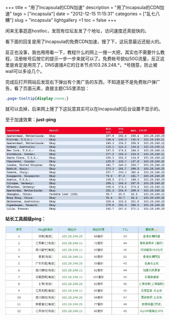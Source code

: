 +++
title = "用了Incapsula的CDN加速"
description = "用了Incapsula的CDN加速"
tags = ["incapsula"]
date = "2012-12-15 11:15:31"
categories = ["乱七八糟"]
slug = "incapsula"
lightgallery =1
toc = false
+++

闲来无事逛逛hostloc，发现有位坛友发了个地址，访问速度还真挺快的。

看下面的回复是用了Incapsula的免费CDN加速，搜了下，这玩意最近还挺火的。

反正也没事，我也用用看一下，教程什么的网上一搜一大把，其实也不需要什么教程，注册帐号后按它的提示一步一步来就可以了。免费帐号貌似50G流量，反正这里是肯定是用完了，DNS直接A它的日本节点103.28.248.*，*号随意，防止被wall可以多设几个。


完成后打开网站后发现右下弹出有个类广告的东西，不知道是不是免费账户弹广告，看了页面元素，直接主题CSS里添加：


```css
.page-tooltip{display:none;}
```
就可以去掉，后来网上搜了下这玩意其实可以在Incapsula的后台设置不显示的。

至于加速效果：**just-ping**

![Just-Ping测试截图](3880827161.jpg "Just-Ping测试截图")

**站长工具超级ping：**

![超级ping测试截图](1607363620.jpg "超级ping测试截图")
